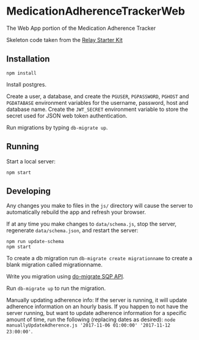 # MedicationAdherenceTrackerWeb
The Web App portion of the Medication Adherence Tracker

Skeleton code taken from the [Relay Starter Kit](https://github.com/relayjs/relay-starter-kit)

## Installation

```
npm install
```

Install postgres.

Create a user, a database, and create the `PGUSER`, `PGPASSWORD`, `PGHOST` and `PGDATABASE` environment variables for the username, password, host and database name. Create the `JWT_SECRET` environment variable to store the secret used for JSON web token authentication.

Run migrations by typing `db-migrate up`.

## Running

Start a local server:

```
npm start
```

## Developing

Any changes you make to files in the `js/` directory will cause the server to
automatically rebuild the app and refresh your browser.

If at any time you make changes to `data/schema.js`, stop the server,
regenerate `data/schema.json`, and restart the server:

```
npm run update-schema
npm start
```

To create a db migration run `db-migrate create migrationname` to create a blank migration called migrationname.

Write you migration using [do-migrate SQP API](https://db-migrate.readthedocs.io/en/latest/API/SQL/).

Run `db-migrate up` to run the migration.

Manually updating adherence info: If the server is running, it will update adherence information on an hourly basis. If you happen to not have the server running, but want to update adherence information for a specific amount of time, run the following (replacing dates as desired): `node manuallyUpdateAdherence.js '2017-11-06 01:00:00' '2017-11-12 23:00:00'`.